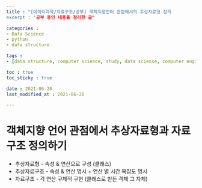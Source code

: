```yaml
---
title : "[데이터과학/자료구조/공부] 객체지향언어 관점에서의 추상자료형 정의
excerpt : "공부 중인 내용을 정리한 글"

categories : 
- Data Science
- python
- data structure

tags : 
- [data structure, computer science, study, data science, computer engineering]

toc : true 
toc_sticky : true 

date : 2021-06-20
last_modified_at : 2021-06-20

---
```

# 객체지향 언어 관점에서 추상자료형과 자료구조 정의하기 
- 추상자료형 - 속성 & 연산으로 구성 (클래스)
- 추상자료구조 - 속성 & 연산 명시 + 연산 별 시간 복잡도 명시
- 자료구조 - 각 연산 구체적 구현 (클래스로 만든 객체 그 자체)

